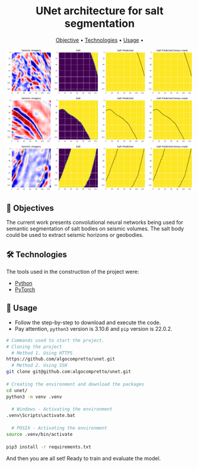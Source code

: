 <h1 align="center">UNet architecture for salt segmentation</h1>
<p align="center">
  <a href="#objective">Objective</a> •
  <a href="#technologies">Technologies</a> •
  <a href="#usage">Usage</a> •
</p>
  
<img src="assets/test_1.png" alt="First image test"/>
<img src="assets/test_2.png" alt="Second image test"/>
<img src="assets/test_3.png" alt="Third image test"/>
  

  <h2 id="objective" > 🎯 Objectives </h2>

  The current work presents convolutional neural networks being used for semantic segmentation of salt bodies on seismic volumes. The salt body could be used to extract seismic horizons or geobodies.

  <h2 id="technologies"> 🛠 Technologies </h2>

  The tools used in the construction of the project were:

  - [Python](https://www.python.org/)
  - [PyTorch](https://pytorch.org/)

  <h2 id="usage" > 👷 Usage </h2>

  - Follow the step-by-step to download and execute the code.
  - Pay attention, `python3` version is 3.10.6 and `pip` version is 22.0.2.

  ```bash
  # Commands used to start the project.
  # Cloning the project
    # Method 1. Using HTTPS
  https://github.com/algocompretto/unet.git
    # Method 2. Using SSH
  git clone git@github.com:algocompretto/unet.git

  # Creating the environment and download the packages
  cd unet/
  python3 -m venv .venv
  
    # Windows - Activating the environment
  .venv\Scripts\activate.bat

    # POSIX - Activating the environment
  source .venv/bin/activate

  pip3 install -r requirements.txt
  ```

And then you are all set! Ready to train and evaluate the model.